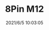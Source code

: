 ﻿---
layout: post 
title: 8Pin M12
tags: TOF
categories: housing-terminal
overview: 
series: 
part_number: 0545-1
thumb_img: 
small_img: static/202106/545-20210605.jpg
date: 2021/6/5 10:03:05
---



